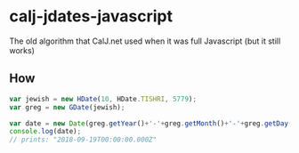 # calj-jdates-javascript
The old algorithm that CalJ.net used when it was full Javascript (but it still works)

## How
~~~~javascript
var jewish = new HDate(10, HDate.TISHRI, 5779);
var greg = new GDate(jewish);

var date = new Date(greg.getYear()+'-'+greg.getMonth()+'-'+greg.getDay()+'T00:00:00Z');
console.log(date);
// prints: "2018-09-19T00:00:00.000Z"
~~~~

